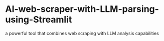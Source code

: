 # AI-web-scraper-with-LLM-parsing-using-Streamlit
a powerful tool that combines web scraping with LLM analysis capabilities
